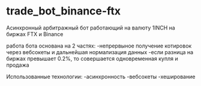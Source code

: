 # trade_bot_binance-ftx
Асинхронный арбитражный бот работающий на валюту 1INCH на биржах FTX и Binance

работа бота основана на 2 частях: 
-непрервыное получение котировок через вебсокеты и дальнейшая нормализация данных
-если разница на биржах превышает 0.2%, то совершается одновременная купля и продажа

Использованные технологии:
-асинхронность
-вебсокеты
-хеширование
